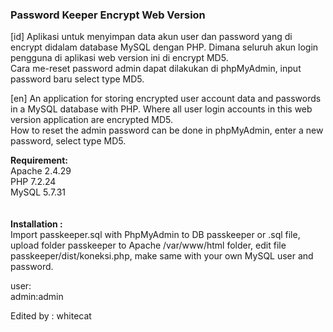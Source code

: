 <h3>Password Keeper Encrypt Web Version</h3>

[id]
Aplikasi untuk menyimpan data akun user dan password yang di encrypt didalam database MySQL dengan PHP. Dimana seluruh akun login pengguna di aplikasi web version ini di encrypt MD5.<br />
Cara me-reset password admin dapat dilakukan di phpMyAdmin, input password baru select type MD5. 

[en]
An application for storing encrypted user account data and passwords in a MySQL database with PHP. Where all user login accounts in this web version application are encrypted MD5.<br /> 
How to reset the admin password can be done in phpMyAdmin, enter a new password, select type MD5.

<b>Requirement:</b><br />
Apache 2.4.29<br />
PHP 7.2.24<br />
MySQL 5.7.31<br />
<br />
<br />
<b>Installation :</b><br />
Import passkeeper.sql with PhpMyAdmin to DB passkeeper or .sql file, upload folder passkeeper to Apache /var/www/html folder, edit file passkeeper/dist/koneksi.php, make same with your own MySQL user and password. 


user:<br />
admin:admin


Edited by : whitecat
